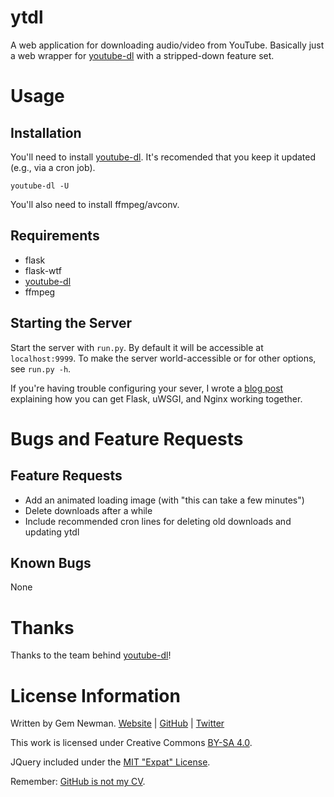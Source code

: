 ytdl
====

A web application for downloading audio/video from YouTube. Basically just a web wrapper
for [youtube-dl](https://ytdl-org.github.io/youtube-dl/) with a stripped-down feature set.

Usage
=====

Installation
------------

You'll need to install [youtube-dl](https://ytdl-org.github.io/youtube-dl/). It's
recomended that you keep it updated (e.g., via a cron job).

```
youtube-dl -U
```

You'll also need to install ffmpeg/avconv.

Requirements
------------

* flask
* flask-wtf
* [youtube-dl](https://ytdl-org.github.io/youtube-dl/)
* ffmpeg

Starting the Server
-------------------

Start the server with `run.py`. By default it will be accessible at `localhost:9999`. To
make the server world-accessible or for other options, see `run.py -h`.

If you're having trouble configuring your sever, I wrote a
[blog post](http://blog.spurll.com/2015/02/configuring-flask-uwsgi-and-nginx.html)
explaining how you can get Flask, uWSGI, and Nginx working together.

Bugs and Feature Requests
=========================

Feature Requests
----------------

* Add an animated loading image (with "this can take a few minutes")
* Delete downloads after a while
* Include recommended cron lines for deleting old downloads and updating ytdl

Known Bugs
----------

None

Thanks
======

Thanks to the team behind [youtube-dl](https://ytdl-org.github.io/youtube-dl/)!

License Information
===================

Written by Gem Newman. [Website](http://spurll.com) | [GitHub](https://github.com/spurll/) | [Twitter](https://twitter.com/spurll)

This work is licensed under Creative Commons [BY-SA 4.0](http://creativecommons.org/licenses/by-sa/4.0/).

JQuery included under the [MIT "Expat" License](https://opensource.org/licenses/MIT).

Remember: [GitHub is not my CV](https://blog.jcoglan.com/2013/11/15/why-github-is-not-your-cv/).

